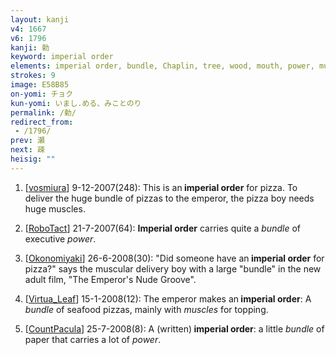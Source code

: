 ```yaml
---
layout: kanji
v4: 1667
v6: 1796
kanji: 勅
keyword: imperial order
elements: imperial order, bundle, Chaplin, tree, wood, mouth, power, muscle, arnold
strokes: 9
image: E58B85
on-yomi: チョク
kun-yomi: いまし.める、みことのり
permalink: /勅/
redirect_from:
 - /1796/
prev: 瀬
next: 疎
heisig: ""
---
```


1) [<a href="http://kanji.koohii.com/profile/vosmiura">vosmiura</a>] 9-12-2007(248): This is an<strong> imperial order</strong> for pizza. To deliver the huge bundle of pizzas to the emperor, the pizza boy needs huge muscles.

2) [<a href="http://kanji.koohii.com/profile/RoboTact">RoboTact</a>] 21-7-2007(64): <strong>Imperial order</strong> carries quite a <em>bundle</em> of executive <em>power</em>.

3) [<a href="http://kanji.koohii.com/profile/Okonomiyaki">Okonomiyaki</a>] 26-6-2008(30): &quot;Did someone have an<strong> imperial order</strong> for pizza?&quot; says the muscular delivery boy with a large &quot;bundle&quot; in the new adult film, &quot;The Emperor&#039;s Nude Groove&quot;.

4) [<a href="http://kanji.koohii.com/profile/Virtua_Leaf">Virtua_Leaf</a>] 15-1-2008(12): The emperor makes an<strong> imperial order</strong>: A <em>bundle</em> of seafood pizzas, mainly with <em>muscles</em> for topping.

5) [<a href="http://kanji.koohii.com/profile/CountPacula">CountPacula</a>] 25-7-2008(8): A (written)<strong> imperial order</strong>: a little <em>bundle</em> of paper that carries a lot of <em>power</em>.

